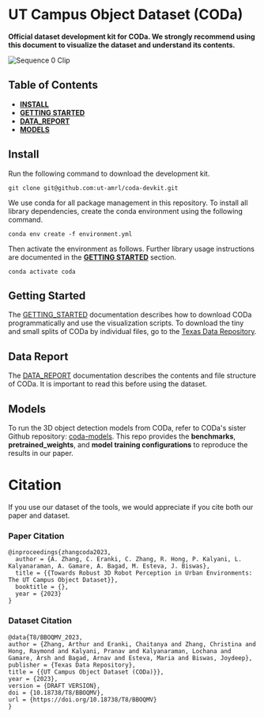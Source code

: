 # UT Campus Object Dataset (CODa)

<b>Official dataset development kit for CODa. We strongly recommend using this document to visualize the
dataset and understand its contents.</b>

![Sequence 0 Clip](./docs/CODaComp1000Trim.gif)

## Table of Contents

- <b>[INSTALL](#INSTALL)</b>
- <b>[GETTING STARTED](#GETTING_STARTED)</b>
- <b>[DATA_REPORT](#DATA_REPORT)</b>
- <b>[MODELS](#MODELS)</b>

## <a name="Install"></a>Install

Run the following command to download the development kit. 

```git clone git@github.com:ut-amrl/coda-devkit.git```

We use conda for all package management in this repository. To install all library dependencies, create the 
conda environment using the following command. 

```conda env create -f environment.yml```

Then activate the environment as follows. Further library usage instructions are documented in 
the <b>[GETTING STARTED](#GETTING_STARTED)</b> section.

```conda activate coda```

## <a name="GETTING_STARTED"></a>Getting Started

The [GETTING_STARTED](./docs/GETTING_STARTED.md) documentation describes how to download CODa programmatically
and use the visualization scripts. To download the tiny and small splits of CODa by individual files, go to the
[Texas Data Repository](https://dataverse.tdl.org/dataset.xhtml?persistentId=doi%3A10.18738%2FT8%2FBBOQMV&version=DRAFT).

## <a name="DATA_REPORT"></a>Data Report

The [DATA_REPORT](./docs/DATA_REPORT.md) documentation describes the contents and file structure of CODa. It
is important to read this before using the dataset.

## <a name="Models"></a>Models

To run the 3D object detection models from CODa, refer to CODa's sister Github repository: [coda-models](https://github.com/ut-amrl/coda-models). This repo provides the <b>benchmarks</b>, <b>pretrained_weights</b>, and 
<b>model training configurations</b> to reproduce the results in our paper.

# Citation
If you use our dataset of the tools, we would appreciate if you cite both our paper and dataset.

### Paper Citation
```
@inproceedings{zhangcoda2023,
  author = {A. Zhang, C. Eranki, C. Zhang, R. Hong, P. Kalyani, L. Kalyanaraman, A. Gamare, A. Bagad, M. Esteva, J. Biswas},
  title = {{Towards Robust 3D Robot Perception in Urban Environments: The UT Campus Object Dataset}},
  booktitle = {},
  year = {2023}
}
``` 

### Dataset Citation
```
@data{T8/BBOQMV_2023,
author = {Zhang, Arthur and Eranki, Chaitanya and Zhang, Christina and Hong, Raymond and Kalyani, Pranav and Kalyanaraman, Lochana and Gamare, Arsh and Bagad, Arnav and Esteva, Maria and Biswas, Joydeep},
publisher = {Texas Data Repository},
title = {{UT Campus Object Dataset (CODa)}},
year = {2023},
version = {DRAFT VERSION},
doi = {10.18738/T8/BBOQMV},
url = {https://doi.org/10.18738/T8/BBOQMV}
}
```
